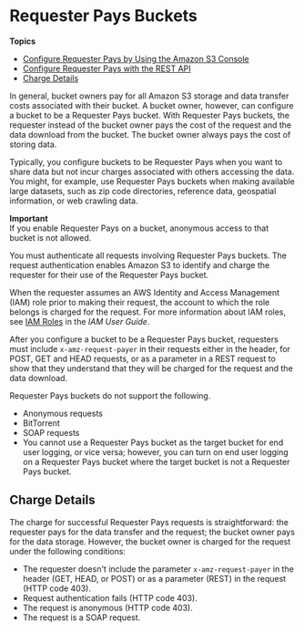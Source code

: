 # Requester Pays Buckets<a name="RequesterPaysBuckets"></a>

**Topics**
+ [Configure Requester Pays by Using the Amazon S3 Console](configure-requester-pays-console.md)
+ [Configure Requester Pays with the REST API](configure-requester-pays-rest.md)
+ [Charge Details](#ChargeDetails)

In general, bucket owners pay for all Amazon S3 storage and data transfer costs associated with their bucket\. A bucket owner, however, can configure a bucket to be a Requester Pays bucket\. With Requester Pays buckets, the requester instead of the bucket owner pays the cost of the request and the data download from the bucket\. The bucket owner always pays the cost of storing data\. 

Typically, you configure buckets to be Requester Pays when you want to share data but not incur charges associated with others accessing the data\. You might, for example, use Requester Pays buckets when making available large datasets, such as zip code directories, reference data, geospatial information, or web crawling data\. 

**Important**  
If you enable Requester Pays on a bucket, anonymous access to that bucket is not allowed\.

You must authenticate all requests involving Requester Pays buckets\. The request authentication enables Amazon S3 to identify and charge the requester for their use of the Requester Pays bucket\. 

When the requester assumes an AWS Identity and Access Management \(IAM\) role prior to making their request, the account to which the role belongs is charged for the request\. For more information about IAM roles, see [IAM Roles](http://docs.aws.amazon.com/IAM/latest/UserGuide/id_roles.html) in the *IAM User Guide*\. 

After you configure a bucket to be a Requester Pays bucket, requesters must include `x-amz-request-payer` in their requests either in the header, for POST, GET and HEAD requests, or as a parameter in a REST request to show that they understand that they will be charged for the request and the data download\.

Requester Pays buckets do not support the following\.
+ Anonymous requests
+ BitTorrent
+ SOAP requests
+ You cannot use a Requester Pays bucket as the target bucket for end user logging, or vice versa; however, you can turn on end user logging on a Requester Pays bucket where the target bucket is not a Requester Pays bucket\. 

## Charge Details<a name="ChargeDetails"></a>

The charge for successful Requester Pays requests is straightforward: the requester pays for the data transfer and the request; the bucket owner pays for the data storage\. However, the bucket owner is charged for the request under the following conditions:
+ The requester doesn't include the parameter `x-amz-request-payer` in the header \(GET, HEAD, or POST\) or as a parameter \(REST\) in the request \(HTTP code 403\)\.
+ Request authentication fails \(HTTP code 403\)\.
+ The request is anonymous \(HTTP code 403\)\.
+ The request is a SOAP request\.